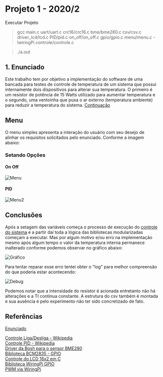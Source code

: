 # Projeto 1 - 2020/2
Executar Projeto

> gcc main.c uart/uart.c crc16/crc16.c bme/bme280.c csv/csv.c driver_lcd/lcd.c PID/pid.c on_off/on_off.c gpio/gpio.c menu/menu.c -lwiringPi controle/controle.c


> ./a.out

## 1. Enunciado

Este trabalho tem por objetivo a implementação do software de uma bancada para testes de controle de temperatura de um sistema que possui internamente dois dispositivos para alterar sua temperatura. O primeiro é um resistor de potência de 15 Watts utilizado para aumentar temperatura e o segundo, uma ventoinha que puxa o ar externo (temperatura ambiente) para reduzir a temperatura do sistema. [Continuação](https://gitlab.com/fse_fga/projetos_2021_1/projeto-1-2021-1)

## Menu
O menu simples apresenta a interação do usuário com seu desejo de alinhar os requisitos solicitados pelo enunciado. Conforme a imagem abaixo:

### Setando Opções
#### On Off
![Menu](https://imgur.com/L3fscsj.png)
#### PID
![Menu2](https://imgur.com/dRPhz1W.png)

## Conclusões
Após a setagem das variáveis começa o processo de execução do [controle do sistema](https://github.com/Mexazonic/FSE-Projeto1/blob/main/base/controle/controle.c) e a partir daí toda a lógica das bibliotecas modularizadas começam a executar. Mas por algum motivo e/ou erro na implementação mesmo após algum tempo o valor da temperatura interna permanece inalterado conforme podemos observar no gráfico abaixo:

![Gráfico](https://imgur.com/aaGQChc.png)

Para tentar reparar esse erro tentei obter o "log" para melhor compreensão do que poderia estar acontecendo:

![Debug](https://imgur.com/FCl7V78.png)

Podemos notar que a intensidade do resistor é acionada entretanto não há alterações e a TI continua constante. A estrutura do csv também é montada e sua ausência é pelo experimento não ter sido concretizado de fato.

## Referências
[Enunciado](https://gitlab.com/fse_fga/projetos_2021_1/projeto-1-2021-1/-/blob/main/README.md)

[Controle Liga/Desliga - Wikipedia](https://pt.wikipedia.org/wiki/Controle_liga-desliga)  
[Controle PID - Wikipedia](https://pt.wikipedia.org/wiki/Controlador_proporcional_integral_derivativo)  
[Driver da Bosh para o sensor BME280](https://github.com/BoschSensortec/BME280_driver)  
[Biblioteca BCM2835 - GPIO](http://www.airspayce.com/mikem/bcm2835/)  
[Controle do LCD 16x2 em C](http://www.bristolwatch.com/rpi/i2clcd.htm)  
[Biblioteca WiringPi GPIO](http://wiringpi.com)  
[PWM via WiringPi](https://www.electronicwings.com/raspberry-pi/raspberry-pi-pwm-generation-using-python-and-c)
